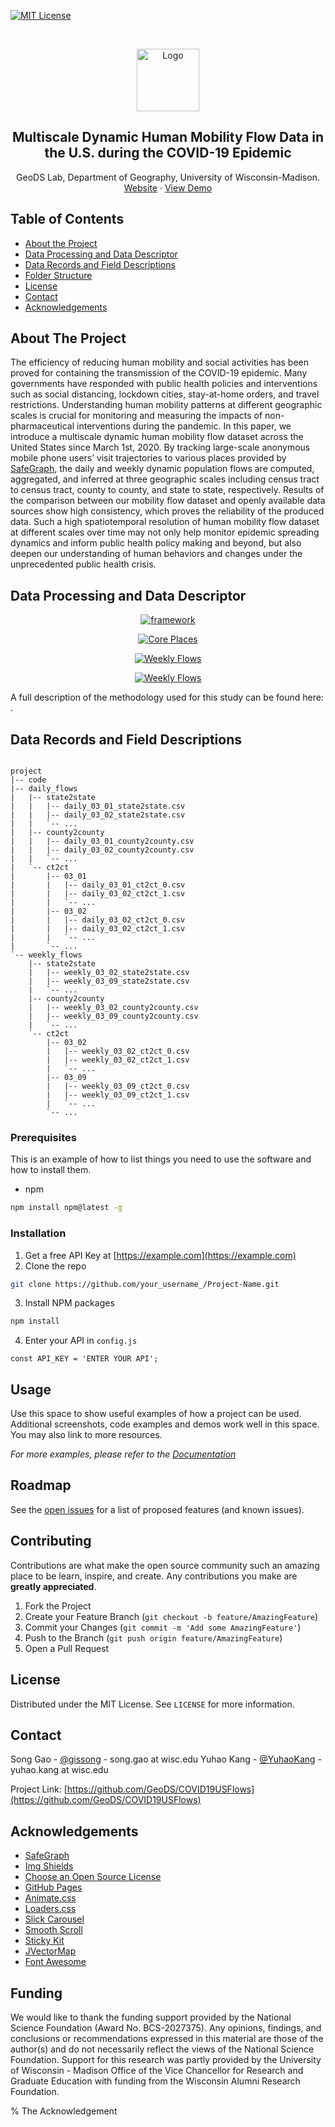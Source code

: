 <!-- PROJECT SHIELDS -->
<!--
*** I'm using markdown "reference style" links for readability.
*** Reference links are enclosed in brackets [ ] instead of parentheses ( ).
*** See the bottom of this document for the declaration of the reference variables
*** for contributors-url, forks-url, etc. This is an optional, concise syntax you may use.
*** https://www.markdownguide.org/basic-syntax/#reference-style-links
-->
<!--[![Contributors][contributors-shield]][contributors-url]
[![Forks][forks-shield]][forks-url]
[![Stargazers][stars-shield]][stars-url]-->
[![MIT License][license-shield]][license-url]



<!-- PROJECT LOGO -->
<br />
<p align="center">
  <a href="https://geods.geography.wisc.edu/">
    <img src="images/GeoDSLogo.jpg" alt="Logo" width="100">
  </a>

  <h2 align="center">Multiscale Dynamic Human Mobility Flow Data in the U.S. during the COVID-19 Epidemic</h2>

  <p align="center">
    GeoDS Lab, Department of Geography, University of Wisconsin-Madison.
    <br />
    <a href="https://geods.geography.wisc.edu/covid-19-physical-distancing">Website</a>
    ·
    <a href="https://github.com/othneildrew/Best-README-Template">View Demo</a>
  </p>
</p>



<!-- TABLE OF CONTENTS -->
## Table of Contents

* [About the Project](#about-the-project)
* [Data Processing and Data Descriptor](#processing)
* [Data Records and Field Descriptions](#records)
* [Folder Structure](#folder)
* [License](#license)
* [Contact](#contact)
* [Acknowledgements](#acknowledgements)



<!-- ABOUT THE PROJECT -->
## About The Project


The efficiency of reducing human mobility and social activities has been proved for containing the transmission of the COVID-19 epidemic. Many governments have responded with public health policies and interventions such as social distancing, lockdown cities, stay-at-home orders, and travel restrictions. 
Understanding human mobility patterns at different geographic scales is crucial for monitoring and measuring the impacts of non-pharmaceutical interventions during the pandemic. 
In this paper, we introduce a multiscale dynamic human mobility flow dataset across the United States since March 1st, 2020.
By tracking large-scale anonymous mobile phone users’ visit trajectories to various places provided by [SafeGraph](https://www.safegraph.com/), the daily and weekly dynamic population flows are computed, aggregated, and inferred at three geographic scales including census tract to census tract, county to county, and state to state, respectively.
Results of the comparison between our mobility flow dataset and openly available data sources show high consistency, which proves the reliability of the produced data. 
Such a high spatiotemporal resolution of human mobility flow dataset at different scales over time may not only help monitor epidemic spreading dynamics and inform public health policy making and beyond, but also deepen our understanding of human behaviors and changes under the unprecedented public health crisis. 


<!-- GETTING STARTED -->
## Data Processing and Data Descriptor 


<p align="center">
  <a href="https://geods.geography.wisc.edu/">
    <img src="images/framework.png" alt="framework" >
  </a>
</p>

<p align="center">
  <a href="https://geods.geography.wisc.edu/">
    <img src="images/safegraph_core_usa_eq_hist.png" alt="Core Places" >
  </a>
</p>

<p align="center">
  <a href="https://geods.geography.wisc.edu/">
    <img src="images/County_03_02.png" alt="Weekly Flows" >
  </a>
</p>

<p align="center">
  <a href="https://geods.geography.wisc.edu/">
    <img src="images/County_04_06.png" alt="Weekly Flows" >
  </a>
</p>


A full description of the methodology used for this study can be found here: .

## Data Records and Field Descriptions

```

project
|-- code
|-- daily_flows
|   |-- state2state
|   |   |-- daily_03_01_state2state.csv
|   |   |-- daily_03_02_state2state.csv
|   |   `-- ...
|   |-- county2county
|   |   |-- daily_03_01_county2county.csv
|   |   |-- daily_03_02_county2county.csv
|   |   `-- ...
|   `-- ct2ct
|       |-- 03_01
|       |   |-- daily_03_01_ct2ct_0.csv
|       |   |-- daily_03_02_ct2ct_1.csv
|       |   `-- ...
|       |-- 03_02
|       |   |-- daily_03_02_ct2ct_0.csv
|       |   |-- daily_03_02_ct2ct_1.csv
|       |   `-- ...
|       `-- ...
`-- weekly_flows
    |-- state2state
    |   |-- weekly_03_02_state2state.csv
    |   |-- weekly_03_09_state2state.csv
    |   `-- ...
    |-- county2county
    |   |-- weekly_03_02_county2county.csv
    |   |-- weekly_03_09_county2county.csv
    |   `-- ...
    `-- ct2ct
        |-- 03_02
        |   |-- weekly_03_02_ct2ct_0.csv
        |   |-- weekly_03_02_ct2ct_1.csv
        |   `-- ...
        |-- 03_09
        |   |-- weekly_03_09_ct2ct_0.csv
        |   |-- weekly_03_09_ct2ct_1.csv
        |   `-- ...
        `-- ...
```

### Prerequisites

This is an example of how to list things you need to use the software and how to install them.
* npm
```sh
npm install npm@latest -g
```

### Installation

1. Get a free API Key at [https://example.com](https://example.com)
2. Clone the repo
```sh
git clone https://github.com/your_username_/Project-Name.git
```
3. Install NPM packages
```sh
npm install
```
4. Enter your API in `config.js`
```JS
const API_KEY = 'ENTER YOUR API';
```



<!-- USAGE EXAMPLES -->
## Usage

Use this space to show useful examples of how a project can be used. Additional screenshots, code examples and demos work well in this space. You may also link to more resources.

_For more examples, please refer to the [Documentation](https://example.com)_



<!-- ROADMAP -->
## Roadmap

See the [open issues](https://github.com/othneildrew/Best-README-Template/issues) for a list of proposed features (and known issues).



<!-- CONTRIBUTING -->
## Contributing

Contributions are what make the open source community such an amazing place to be learn, inspire, and create. Any contributions you make are **greatly appreciated**.

1. Fork the Project
2. Create your Feature Branch (`git checkout -b feature/AmazingFeature`)
3. Commit your Changes (`git commit -m 'Add some AmazingFeature'`)
4. Push to the Branch (`git push origin feature/AmazingFeature`)
5. Open a Pull Request



<!-- LICENSE -->
## License

Distributed under the MIT License. See `LICENSE` for more information.



<!-- CONTACT -->
## Contact

Song Gao - [@gissong](https://twitter.com/gissong) - song.gao at wisc.edu
Yuhao Kang - [@YuhaoKang](https://twitter.com/YuhaoKang) - yuhao.kang at wisc.edu

Project Link: [https://github.com/GeoDS/COVID19USFlows](https://github.com/GeoDS/COVID19USFlows)



<!-- ACKNOWLEDGEMENTS -->
## Acknowledgements
* [SafeGraph](https://www.safegraph.com/)
* [Img Shields](https://shields.io)
* [Choose an Open Source License](https://choosealicense.com)
* [GitHub Pages](https://pages.github.com)
* [Animate.css](https://daneden.github.io/animate.css)
* [Loaders.css](https://connoratherton.com/loaders)
* [Slick Carousel](https://kenwheeler.github.io/slick)
* [Smooth Scroll](https://github.com/cferdinandi/smooth-scroll)
* [Sticky Kit](http://leafo.net/sticky-kit)
* [JVectorMap](http://jvectormap.com)
* [Font Awesome](https://fontawesome.com)

## Funding
We would like to thank the funding support provided by the National Science Foundation (Award No. BCS-2027375). Any opinions, findings, and conclusions or recommendations expressed in this material are those of the author(s) and do not necessarily reflect the views of the National Science Foundation. Support for this research was partly provided by the University of Wisconsin - Madison Office of the Vice Chancellor for Research and Graduate Education with funding from the Wisconsin Alumni Research Foundation.

% The Acknowledgement



<!-- MARKDOWN LINKS & IMAGES -->
<!-- https://www.markdownguide.org/basic-syntax/#reference-style-links -->
<!--[contributors-shield]: https://img.shields.io/github/contributors/othneildrew/Best-README-Template.svg?style=flat-square
[contributors-url]: https://github.com/GeoDS/COVID19USFlows/graphs/contributors
[forks-shield]: https://img.shields.io/github/forks/othneildrew/Best-README-Template.svg?style=flat-square
[forks-url]: https://github.com/GeoDS/COVID19USFlows/network/members
[stars-shield]: https://img.shields.io/github/stars/othneildrew/Best-README-Template.svg?style=flat-square
[stars-url]: https://github.com/GeoDS/COVID19USFlows/stargazers
-->
[license-shield]: https://img.shields.io/github/license/othneildrew/Best-README-Template.svg?style=flat-square
[license-url]: https://github.com/othneildrew/Best-README-Template/blob/master/LICENSE.txt
[product-screenshot]: images/screenshot.png
